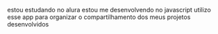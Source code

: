 estou estudando no alura
estou me desenvolvendo no javascript
utilizo esse app para organizar o compartilhamento dos meus projetos desenvolvidos
